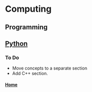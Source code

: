 # Computing

## Programming
## [Python](python/README.md)

### To Do
- Move concepts to a separate section
- Add C++ section.

#### [Home](./README.md)
